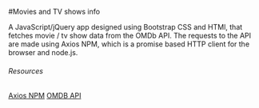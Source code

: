 #Movies and TV shows info

A JavaScript/jQuery app designed using Bootstrap CSS and HTMl, that fetches movie / tv show data from the OMDb API. The requests to the API are made using Axios NPM, which is a promise based HTTP client for the browser and node.js.
<br>
<h6>Resources</h6>
<a href="https://www.npmjs.com/package/axios">Axios NPM</a>
<a href="www.omdbapi.com/">OMDB API</a>
